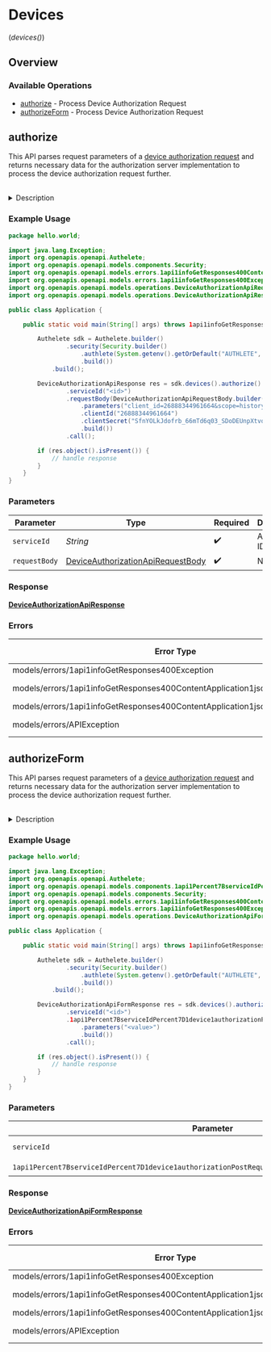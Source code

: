# Devices
(*devices()*)

## Overview

### Available Operations

* [authorize](#authorize) - Process Device Authorization Request
* [authorizeForm](#authorizeform) - Process Device Authorization Request

## authorize

This API parses request parameters of a [device authorization request](https://datatracker.ietf.org/doc/html/rfc8628#section-3.1)
and returns necessary data for the authorization server implementation to process the device authorization
request further.

<br>
<details>
<summary>Description</summary>

This API is supposed to be called from the within the implementation of the device authorization
endpoint of the service. The service implementation should retrieve the value of `action` from the
response and take the following steps according to the value.

**INTERNAL_SERVER_ERROR**

When the value of `action` is `INTERNAL_SERVER_ERROR`, it means that the API call from the authorization
server implementation was wrong or that an error occurred in Authlete.

In either case, from a viewpoint of the client application, it is an error on the server side.
Therefore, the authorization server implementation should generate a response to the client application
with "500 Internal Server Error"s and `application/json`.

The value of `responseContent` is a JSON string which describes t he error, so it can be
used as the entity body of the response.

The following illustrates the response which the authorization server implementation should generate
and return to the client application.

```
HTTP/1.1 500 Internal Server Error
Content-Type: application/json
Cache-Control: no-store
Pragma: no-cache

{responseContent}
```

**BAD_REQUEST**

When the value of `action` is `BAD_REQUEST`, it means that the request from the client application
is wrong.

The authorization server implementation should generate a response to the client application with
"400 Bad Request" and `application/json`.

The value of `responseContent` is a JSON string which describes the error, so it can be used as
the entity body of the response.

The following illustrates the response which the service implementation should generate and return
to the client application.

```
HTTP/1.1 400 Bad Request
Content-Type: application/json
Cache-Control: no-store
Pragma: no-cache

{responseContent}
```

**UNAUTHORIZED**

When the value of `action` is `UNAUTHORIZED`, it means that client authentication of the device authorization
request failed.

The authorization server implementation should generate a response to the client application with
"401 Unauthorized" and `application/json`.

The value of `responseContent` is a JSON string which describes the error, so it can be used as
the entity body of the response.

The following illustrates the response which the service implementation must generate and return
to the client application.

```
HTTP/1.1 401 Unauthorized
WWW-Authenticate: (challenge)
Content-Type: application/json
Cache-Control: no-store
Pragma: no-cache

{responseContent}
```

**OK**

When the value of `action` is `OK`, it means that the device authorization request from the client
application is valid.

The authorization server implementation should generate a response to the client application with
"200 OK" and `application/json`.

The `responseContent` is a JSON string which can be used as the entity body of the response.

The following illustrates the response which the authorization server implementation should generate
and return to the client application.
</details>


### Example Usage

```java
package hello.world;

import java.lang.Exception;
import org.openapis.openapi.Authelete;
import org.openapis.openapi.models.components.Security;
import org.openapis.openapi.models.errors.1api1infoGetResponses400ContentApplication1jsonSchemaException;
import org.openapis.openapi.models.errors.1api1infoGetResponses400Exception;
import org.openapis.openapi.models.operations.DeviceAuthorizationApiRequestBody;
import org.openapis.openapi.models.operations.DeviceAuthorizationApiResponse;

public class Application {

    public static void main(String[] args) throws 1api1infoGetResponses400Exception, 1api1infoGetResponses400ContentApplication1jsonSchemaException, 1api1infoGetResponses400ContentApplication1jsonSchemaException, Exception {

        Authelete sdk = Authelete.builder()
                .security(Security.builder()
                    .authlete(System.getenv().getOrDefault("AUTHLETE", ""))
                    .build())
            .build();

        DeviceAuthorizationApiResponse res = sdk.devices().authorize()
                .serviceId("<id>")
                .requestBody(DeviceAuthorizationApiRequestBody.builder()
                    .parameters("client_id=26888344961664&scope=history.read")
                    .clientId("26888344961664")
                    .clientSecret("SfnYOLkJdofrb_66mTd6q03_SDoDEUnpXtvqFaE4k6L6UcpZzbdVJi2GpBj48AvGeDDllwsTruC62WYqQ_LGog")
                    .build())
                .call();

        if (res.object().isPresent()) {
            // handle response
        }
    }
}
```

### Parameters

| Parameter                                                                                         | Type                                                                                              | Required                                                                                          | Description                                                                                       |
| ------------------------------------------------------------------------------------------------- | ------------------------------------------------------------------------------------------------- | ------------------------------------------------------------------------------------------------- | ------------------------------------------------------------------------------------------------- |
| `serviceId`                                                                                       | *String*                                                                                          | :heavy_check_mark:                                                                                | A service ID.                                                                                     |
| `requestBody`                                                                                     | [DeviceAuthorizationApiRequestBody](../../models/operations/DeviceAuthorizationApiRequestBody.md) | :heavy_check_mark:                                                                                | N/A                                                                                               |

### Response

**[DeviceAuthorizationApiResponse](../../models/operations/DeviceAuthorizationApiResponse.md)**

### Errors

| Error Type                                                                   | Status Code                                                                  | Content Type                                                                 |
| ---------------------------------------------------------------------------- | ---------------------------------------------------------------------------- | ---------------------------------------------------------------------------- |
| models/errors/1api1infoGetResponses400Exception                              | 400                                                                          | application/json                                                             |
| models/errors/1api1infoGetResponses400ContentApplication1jsonSchemaException | 401, 403                                                                     | application/json                                                             |
| models/errors/1api1infoGetResponses400ContentApplication1jsonSchemaException | 500                                                                          | application/json                                                             |
| models/errors/APIException                                                   | 4XX, 5XX                                                                     | \*/\*                                                                        |

## authorizeForm

This API parses request parameters of a [device authorization request](https://datatracker.ietf.org/doc/html/rfc8628#section-3.1)
and returns necessary data for the authorization server implementation to process the device authorization
request further.

<br>
<details>
<summary>Description</summary>

This API is supposed to be called from the within the implementation of the device authorization
endpoint of the service. The service implementation should retrieve the value of `action` from the
response and take the following steps according to the value.

**INTERNAL_SERVER_ERROR**

When the value of `action` is `INTERNAL_SERVER_ERROR`, it means that the API call from the authorization
server implementation was wrong or that an error occurred in Authlete.

In either case, from a viewpoint of the client application, it is an error on the server side.
Therefore, the authorization server implementation should generate a response to the client application
with "500 Internal Server Error"s and `application/json`.

The value of `responseContent` is a JSON string which describes t he error, so it can be
used as the entity body of the response.

The following illustrates the response which the authorization server implementation should generate
and return to the client application.

```
HTTP/1.1 500 Internal Server Error
Content-Type: application/json
Cache-Control: no-store
Pragma: no-cache

{responseContent}
```

**BAD_REQUEST**

When the value of `action` is `BAD_REQUEST`, it means that the request from the client application
is wrong.

The authorization server implementation should generate a response to the client application with
"400 Bad Request" and `application/json`.

The value of `responseContent` is a JSON string which describes the error, so it can be used as
the entity body of the response.

The following illustrates the response which the service implementation should generate and return
to the client application.

```
HTTP/1.1 400 Bad Request
Content-Type: application/json
Cache-Control: no-store
Pragma: no-cache

{responseContent}
```

**UNAUTHORIZED**

When the value of `action` is `UNAUTHORIZED`, it means that client authentication of the device authorization
request failed.

The authorization server implementation should generate a response to the client application with
"401 Unauthorized" and `application/json`.

The value of `responseContent` is a JSON string which describes the error, so it can be used as
the entity body of the response.

The following illustrates the response which the service implementation must generate and return
to the client application.

```
HTTP/1.1 401 Unauthorized
WWW-Authenticate: (challenge)
Content-Type: application/json
Cache-Control: no-store
Pragma: no-cache

{responseContent}
```

**OK**

When the value of `action` is `OK`, it means that the device authorization request from the client
application is valid.

The authorization server implementation should generate a response to the client application with
"200 OK" and `application/json`.

The `responseContent` is a JSON string which can be used as the entity body of the response.

The following illustrates the response which the authorization server implementation should generate
and return to the client application.
</details>


### Example Usage

```java
package hello.world;

import java.lang.Exception;
import org.openapis.openapi.Authelete;
import org.openapis.openapi.models.components.1api1Percent7BserviceIdPercent7D1device1authorizationPostRequestBodyContentApplication1jsonSchema;
import org.openapis.openapi.models.components.Security;
import org.openapis.openapi.models.errors.1api1infoGetResponses400ContentApplication1jsonSchemaException;
import org.openapis.openapi.models.errors.1api1infoGetResponses400Exception;
import org.openapis.openapi.models.operations.DeviceAuthorizationApiFormResponse;

public class Application {

    public static void main(String[] args) throws 1api1infoGetResponses400Exception, 1api1infoGetResponses400ContentApplication1jsonSchemaException, 1api1infoGetResponses400ContentApplication1jsonSchemaException, Exception {

        Authelete sdk = Authelete.builder()
                .security(Security.builder()
                    .authlete(System.getenv().getOrDefault("AUTHLETE", ""))
                    .build())
            .build();

        DeviceAuthorizationApiFormResponse res = sdk.devices().authorizeForm()
                .serviceId("<id>")
                .1api1Percent7BserviceIdPercent7D1device1authorizationPostRequestBodyContentApplication1jsonSchema(1api1Percent7BserviceIdPercent7D1device1authorizationPostRequestBodyContentApplication1jsonSchema.builder()
                    .parameters("<value>")
                    .build())
                .call();

        if (res.object().isPresent()) {
            // handle response
        }
    }
}
```

### Parameters

| Parameter                                                                                                                                                                                                                           | Type                                                                                                                                                                                                                                | Required                                                                                                                                                                                                                            | Description                                                                                                                                                                                                                         |
| ----------------------------------------------------------------------------------------------------------------------------------------------------------------------------------------------------------------------------------- | ----------------------------------------------------------------------------------------------------------------------------------------------------------------------------------------------------------------------------------- | ----------------------------------------------------------------------------------------------------------------------------------------------------------------------------------------------------------------------------------- | ----------------------------------------------------------------------------------------------------------------------------------------------------------------------------------------------------------------------------------- |
| `serviceId`                                                                                                                                                                                                                         | *String*                                                                                                                                                                                                                            | :heavy_check_mark:                                                                                                                                                                                                                  | A service ID.                                                                                                                                                                                                                       |
| `1api1Percent7BserviceIdPercent7D1device1authorizationPostRequestBodyContentApplication1jsonSchema`                                                                                                                                 | [1api1Percent7BserviceIdPercent7D1device1authorizationPostRequestBodyContentApplication1jsonSchema](../../models/components/Oneapi1Percent7BserviceIdPercent7D1device1authorizationPostRequestBodyContentApplication1jsonSchema.md) | :heavy_check_mark:                                                                                                                                                                                                                  | N/A                                                                                                                                                                                                                                 |

### Response

**[DeviceAuthorizationApiFormResponse](../../models/operations/DeviceAuthorizationApiFormResponse.md)**

### Errors

| Error Type                                                                   | Status Code                                                                  | Content Type                                                                 |
| ---------------------------------------------------------------------------- | ---------------------------------------------------------------------------- | ---------------------------------------------------------------------------- |
| models/errors/1api1infoGetResponses400Exception                              | 400                                                                          | application/json                                                             |
| models/errors/1api1infoGetResponses400ContentApplication1jsonSchemaException | 401, 403                                                                     | application/json                                                             |
| models/errors/1api1infoGetResponses400ContentApplication1jsonSchemaException | 500                                                                          | application/json                                                             |
| models/errors/APIException                                                   | 4XX, 5XX                                                                     | \*/\*                                                                        |
